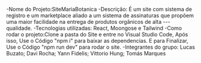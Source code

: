 -Nome do Projeto:SiteMariaBotanica
-Descrição: É um site com sistema de registro e um marketplace aliado a um sistema de assinaturas que propõem uma maior facilidade na entrega de produtos orgânicos de alta ---    qualidade.
-Tecnologias utilizadas: React, Moongose e Tailwind
-Como rodar o projeto:Clone a pasta do Site e entre no Visual Studio Code, Após isso, Use o Código "npm i" para baixar as dependencias. E para Finalizar, Use o Código "npm run   dev" para rodar o site.
-Integrantes do grupo: Lucas Buzato; Davi Rocha; Yann Fidelis; Vittorio Hung; Tomás Marques
